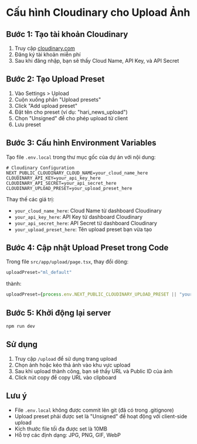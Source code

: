 # Cấu hình Cloudinary cho Upload Ảnh

## Bước 1: Tạo tài khoản Cloudinary
1. Truy cập [cloudinary.com](https://cloudinary.com)
2. Đăng ký tài khoản miễn phí
3. Sau khi đăng nhập, bạn sẽ thấy Cloud Name, API Key, và API Secret

## Bước 2: Tạo Upload Preset
1. Vào Settings > Upload
2. Cuộn xuống phần "Upload presets"
3. Click "Add upload preset"
4. Đặt tên cho preset (ví dụ: "hari_news_upload")
5. Chọn "Unsigned" để cho phép upload từ client
6. Lưu preset

## Bước 3: Cấu hình Environment Variables
Tạo file `.env.local` trong thư mục gốc của dự án với nội dung:

```env
# Cloudinary Configuration
NEXT_PUBLIC_CLOUDINARY_CLOUD_NAME=your_cloud_name_here
CLOUDINARY_API_KEY=your_api_key_here
CLOUDINARY_API_SECRET=your_api_secret_here
CLOUDINARY_UPLOAD_PRESET=your_upload_preset_here
```

Thay thế các giá trị:
- `your_cloud_name_here`: Cloud Name từ dashboard Cloudinary
- `your_api_key_here`: API Key từ dashboard Cloudinary  
- `your_api_secret_here`: API Secret từ dashboard Cloudinary
- `your_upload_preset_here`: Tên upload preset bạn vừa tạo

## Bước 4: Cập nhật Upload Preset trong Code
Trong file `src/app/upload/page.tsx`, thay đổi dòng:
```typescript
uploadPreset="ml_default"
```
thành:
```typescript
uploadPreset={process.env.NEXT_PUBLIC_CLOUDINARY_UPLOAD_PRESET || "your_upload_preset_here"}
```

## Bước 5: Khởi động lại server
```bash
npm run dev
```

## Sử dụng
1. Truy cập `/upload` để sử dụng trang upload
2. Chọn ảnh hoặc kéo thả ảnh vào khu vực upload
3. Sau khi upload thành công, bạn sẽ thấy URL và Public ID của ảnh
4. Click nút copy để copy URL vào clipboard

## Lưu ý
- File `.env.local` không được commit lên git (đã có trong .gitignore)
- Upload preset phải được set là "Unsigned" để hoạt động với client-side upload
- Kích thước file tối đa được set là 10MB
- Hỗ trợ các định dạng: JPG, PNG, GIF, WebP 